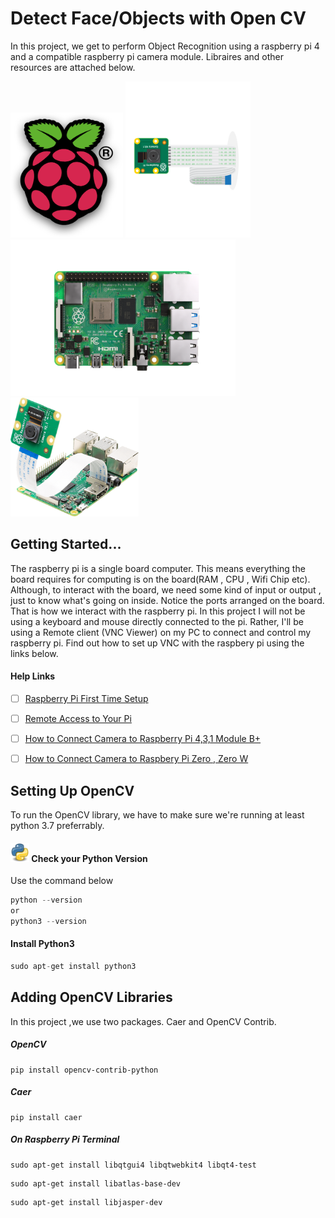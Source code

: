 # Detect Face/Objects with Open CV
In this project, we get to perform Object Recognition using a raspberry pi 4 and a compatible raspberry pi camera module.
Libraires and other resources are attached below.

<img src="Images/R.png" width="180" height="200"> <img src="Images/newcam.png" width="200" height="250"><img src="Images/pi2.png" width="360" height="250"><img src="Images/pi1.png" width="205" height="190">

## Getting Started...
The raspberry pi is a single board computer. This means everything the board requires for computing is on the board(RAM , CPU , Wifi Chip etc). Although, to interact with the board, we need some kind of input or output , just to know what's going on inside. Notice the ports arranged on the board. That is how we interact with the raspberry pi. In this project I will not be using a keyboard and mouse directly connected to the pi. Rather, I'll be using a Remote client (VNC Viewer) on my PC to connect and control my raspberry pi. Find out how to set up VNC with the raspbery pi using the links below.

#### Help Links

- [ ] [Raspberry Pi First Time Setup](https://www.youtube.com/watch?v=y45hsd2AOpw)  
- [ ] [Remote Access to Your Pi](https://www.youtube.com/watch?v=IfzBPi4FHpI)
- [ ] [How to Connect Camera to Raspberry Pi 4,3,1 Module B+ ](https://www.youtube.com/watch?v=IfzBPi4FHpI)
- [ ] [How to Connect Camera to Raspbery  Pi Zero , Zero W](https://www.youtube.com/watch?v=oo0A_yRrIxQ)



## Setting Up OpenCV
To run the OpenCV library, we have to make sure we're running at least python 3.7 preferrably.

#### <img src="Images/python.png" height=30 width=30> Check your Python Version
Use the command below 

```C
python --version 
or
python3 --version
```

#### Install Python3 
```C 
sudo apt-get install python3
```


## Adding OpenCV Libraries
In this project ,we use two packages. Caer and OpenCV Contrib.

##### OpenCV
```
pip install opencv-contrib-python
```
##### Caer
```
pip install caer
```
##### On Raspberry Pi Terminal

```
sudo apt-get install libqtgui4 libqtwebkit4 libqt4-test
```

```
sudo apt-get install libatlas-base-dev
```
```
sudo apt-get install libjasper-dev
```
